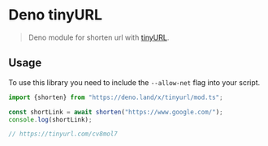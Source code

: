 # Deno tinyURL

> Deno module for shorten url with [tinyURL](https://tinyurl.com/).

## Usage
To use this library you need to include the `--allow-net` flag into your script.

```typescript
import {shorten} from "https://deno.land/x/tinyurl/mod.ts";

const shortLink = await shorten("https://www.google.com/");
console.log(shortLink);

// https://tinyurl.com/cv8mol7
```
